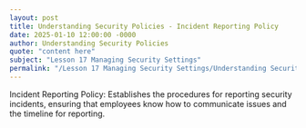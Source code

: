```yaml
---
layout: post
title: Understanding Security Policies - Incident Reporting Policy
date: 2025-01-10 12:00:00 -0000
author: Understanding Security Policies
quote: "content here"
subject: "Lesson 17 Managing Security Settings"
permalink: "/Lesson 17 Managing Security Settings/Understanding Security Policies/Understanding Security Policies - Incident Reporting Policy"
---
```


Incident Reporting Policy: Establishes the procedures for reporting security incidents, ensuring that employees know how to communicate issues and the timeline for reporting.
